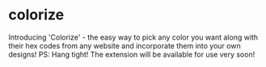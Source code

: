 # colorize
Introducing 'Colorize' - the easy way to pick any color you want along with their hex codes from any website and incorporate them into your own designs!
PS: Hang tight! The extension will be available for use very soon!

